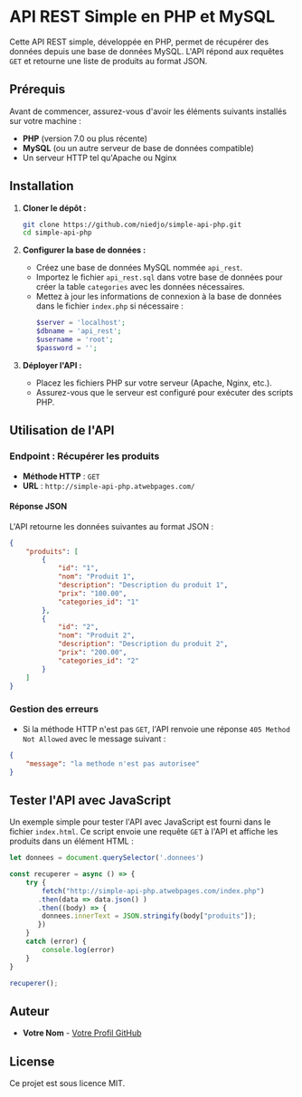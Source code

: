 # API REST Simple en PHP et MySQL

Cette API REST simple, développée en PHP, permet de récupérer des données depuis une base de données MySQL. L'API répond aux requêtes `GET` et retourne une liste de produits au format JSON.

## Prérequis

Avant de commencer, assurez-vous d'avoir les éléments suivants installés sur votre machine :

- **PHP** (version 7.0 ou plus récente)
- **MySQL** (ou un autre serveur de base de données compatible)
- Un serveur HTTP tel qu'Apache ou Nginx

## Installation

1. **Cloner le dépôt :**
   ```bash
   git clone https://github.com/niedjo/simple-api-php.git
   cd simple-api-php
   ```

2. **Configurer la base de données :**

   - Créez une base de données MySQL nommée `api_rest`.
   - Importez le fichier `api_rest.sql` dans votre base de données pour créer la table `categories` avec les données nécessaires.
   - Mettez à jour les informations de connexion à la base de données dans le fichier `index.php` si nécessaire :
     ```php
     $server = 'localhost';
     $dbname = 'api_rest';
     $username = 'root';
     $password = '';
     ```

3. **Déployer l'API :**

   - Placez les fichiers PHP sur votre serveur (Apache, Nginx, etc.).
   - Assurez-vous que le serveur est configuré pour exécuter des scripts PHP.

## Utilisation de l'API

### Endpoint : Récupérer les produits

- **Méthode HTTP** : `GET`
- **URL** : `http://simple-api-php.atwebpages.com/`

#### Réponse JSON

L'API retourne les données suivantes au format JSON :

```json
{
    "produits": [
        {
            "id": "1",
            "nom": "Produit 1",
            "description": "Description du produit 1",
            "prix": "100.00",
            "categories_id": "1"
        },
        {
            "id": "2",
            "nom": "Produit 2",
            "description": "Description du produit 2",
            "prix": "200.00",
            "categories_id": "2"
        }
    ]
}
```

### Gestion des erreurs

- Si la méthode HTTP n'est pas `GET`, l'API renvoie une réponse `405 Method Not Allowed` avec le message suivant :

```json
{
    "message": "la methode n'est pas autorisee"
}
```

## Tester l'API avec JavaScript

Un exemple simple pour tester l'API avec JavaScript est fourni dans le fichier `index.html`. Ce script envoie une requête `GET` à l'API et affiche les produits dans un élément HTML :

```javascript
let donnees = document.querySelector('.donnees')

const recuperer = async () => {
    try {
        fetch("http://simple-api-php.atwebpages.com/index.php")
       .then(data => data.json() )
       .then((body) => {
        donnees.innerText = JSON.stringify(body["produits"]);
       })
    }
    catch (error) {
        console.log(error)
    }
}

recuperer();
```

## Auteur

- **Votre Nom** - [Votre Profil GitHub](https://github.com/niedjo)

## License

Ce projet est sous licence MIT.
